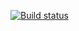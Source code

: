 [![Build status](https://ci.appveyor.com/api/projects/status/h0us6e2oj8taxd88/branch/main?svg=true)](https://ci.appveyor.com/project/PolinaVylizhanina/ajs-map/branch/main)